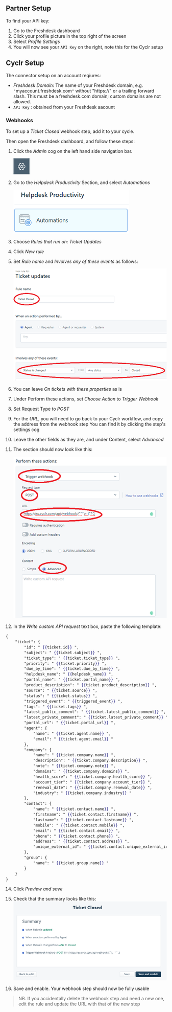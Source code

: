
<section class="setup partner" markdown="1">

## Partner Setup

<div class="section-content" markdown="1">

To find your API key:

1. Go to the Freshdesk dashboard
2. Click your profile picture in the top right of the screen
3. Select *Profile Settings*
4. You will now see your `API Key` on the right, note this for the Cyclr setup


</div>

</section>

<section class="setup partner" markdown="1">

## Cyclr Setup

<div class="section-content" markdown="1">

The connector setup on an account reqiures:
* *Freshdesk Domain*: The name of your Freshdesk domain, e.g. `"`myaccount.freshdesk.com`"` without "https://" or a trailing forward slash.  This must be a freshdesk.com domain; custom domains are not allowed.
* `API Key` : obtained from your Freshdesk aacount


### Webhooks

To set up a *Ticket Closed* webhook step, add it to your cycle.

Then open the Freshdesk dashboard, and follow these steps:


1. Click the *Admin* cog on the left hand side navigation bar.
    
    ![Admin cog](./images/cog.png)
2. Go to the *Helpdesk Productivity* Section, and select *Automations*

    ![Automations](./images/automations.png)
3. Choose *Rules that run on: Ticket Updates*
4. Click *New rule*
5. Set *Rule name* and *Involves any of these events* as follows:

    ![Rule settings](./images/rule_settings.png)
6. You can leave *On tickets with these properties* as is
9. Under Perform these actions, set *Choose Action* to *Trigger Webhook*
10. Set Request Type to *POST*
11. For the *URL*, you will need to go back to your Cyclr workflow, and copy the address from the webhook step  You can find it by clicking the step's settings cog
12. Leave the other fields as they are, and under Content, select *Advanced*
13. The section should now look like this:

    ![Rule settings 2](./images/rule_settings2.png)
13. In the *Write custom API request* text box, paste the following template:
<!-- {% raw %} -->
```handlebars
{
	"ticket": {
		"id": " {{ticket.id}} ",
		"subject": " {{ticket.subject}} ",
		"ticket_type": " {{ticket.ticket_type}} ",
		"priority": " {{ticket.priority}} ",
		"due_by_time": " {{ticket.due_by_time}} ",
		"helpdesk_name": " {{helpdesk_name}} ",
		"portal_name": " {{ticket.portal_name}} ",
		"product_description": " {{ticket.product_description}} ",
		"source": " {{ticket.source}} ",
		"status": " {{ticket.status}} ",
		"triggered_event": " {{triggered_event}} ",
		"tags": " {{ticket.tags}} ",
		"latest_public_comment": " {{ticket.latest_public_comment}} ",
		"latest_private_comment": " {{ticket.latest_private_comment}} ",
		"portal_url": " {{ticket.portal_url}} ",
		"agent": {
			"name": " {{ticket.agent.name}} ",
			"email": " {{ticket.agent.email}} "
		},
		"company": {
			"name": " {{ticket.company.name}} ",
			"description": " {{ticket.company.description}} ",
			"note": " {{ticket.company.note}} ",
			"domains": " {{ticket.company.domains}} ",
			"health_score": " {{ticket.company.health_score}} ",
			"account_tier": " {{ticket.company.account_tier}} ",
			"renewal_date": " {{ticket.company.renewal_date}} ",
			"industry": " {{ticket.company.industry}} "
		},
		"contact": {
			"name": " {{ticket.contact.name}} ",
			"firstname": " {{ticket.contact.firstname}} ",
			"lastname": " {{ticket.contact.lastname}} ",
			"mobile": " {{ticket.contact.mobile}} ",
			"email": " {{ticket.contact.email}} ",
			"phone": " {{ticket.contact.phone}} ",
			"address": " {{ticket.contact.address}} ",
			"unique_external_id": " {{ticket.contact.unique_external_id}} "
		},
		"group": {
			"name": " {{ticket.group.name}} "
		}
	}
}
```
<!-- {% endraw %} -->
14. Click *Preview and save*
15. Check that the summary looks like this:
    ![Summary](./images/summary.png)

16. Save and enable.  Your webhook step should now be fully usable

> NB. If you accidentally delete the webhook step and need a new one, edit the rule and update the URL with that of the new step


</div>

</section>
